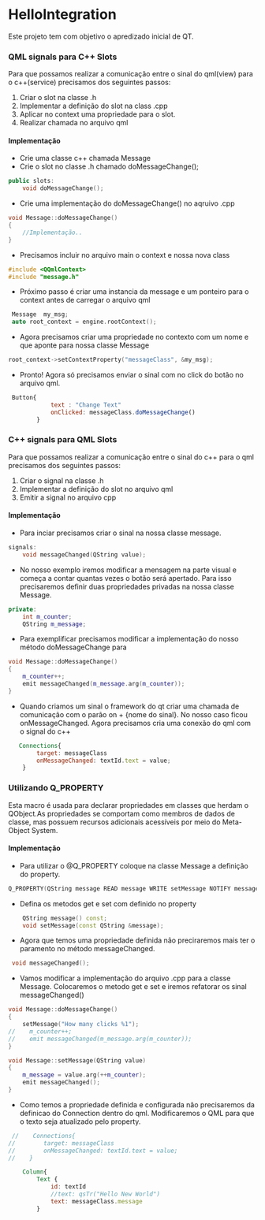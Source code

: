 # HelloIntegration

Este projeto tem com objetivo o apredizado inicial de QT. 


### QML signals para C++ Slots

Para que possamos realizar a comunicação entre o sinal do qml(view) para o c++(service) precisamos dos seguintes passos:

1. Criar o slot na classe .h
2. Implementar a definição do slot na class .cpp
3. Aplicar no context uma propriedade para o slot. 
4. Realizar chamada no arquivo qml

#### Implementação

- Crie uma classe c++ chamada Message
- Crie o slot no classe .h chamado doMessageChange();
```c++
public slots:
    void doMessageChange();   
```
- Crie uma implementação do doMessageChange() no aqruivo .cpp
```c++
void Message::doMessageChange()
{
    //Implementação..
}  
```
- Precisamos incluir no arquivo main o context e nossa nova class
```c++
#include <QQmlContext>
#include "message.h"
```
- Próximo passo é criar uma instancia da message e um ponteiro para o context antes de carregar o arquivo qml
```c++
 Message  my_msg;
 auto root_context = engine.rootContext();
```

- Agora precisamos criar uma propriedade no contexto com um nome e que aponte para nossa classe Message
```c++
root_context->setContextProperty("messageClass", &my_msg);
```

- Pronto! Agora só precisamos enviar o sinal com no click do botão no arquivo qml.

```qml
 Button{
            text : "Change Text" 
            onClicked: messageClass.doMessageChange()
        }
```


### C++ signals para QML Slots

Para que possamos realizar a comunicação entre o sinal do c++ para o qml precisamos dos seguintes passos:

1. Criar o signal na classe .h
2. Implementar a definição do slot no arquivo qml
3. Emitir a signal no arquivo cpp

#### Implementação

- Para inciar precisamos criar o sinal na nossa classe message.

```c++
signals:
    void messageChanged(QString value);
```
- No nosso exemplo iremos modificar a mensagem na parte visual e começa a contar quantas vezes o botão será apertado. Para isso precisaremos definir duas propriedades privadas na nossa classe Message.
```c++
private:
    int m_counter;
    QString m_message;
```
- Para exemplificar precisamos modificar a implementação do nosso método doMessageChange para 
```c++
void Message::doMessageChange()
{
    m_counter++;
    emit messageChanged(m_message.arg(m_counter));
}
```
- Quando criamos um sinal o framework do qt criar uma chamada de comunicação com o parão on + {nome do sinal}. No nosso caso ficou onMessageChanged. Agora precisamos cria uma conexão do qml com o signal do c++

```qml
   Connections{
        target: messageClass
        onMessageChanged: textId.text = value;
    }
```

### Utilizando Q_PROPERTY

Esta macro é usada para declarar propriedades em classes que herdam o QObject.As propriedades se comportam como membros de dados de classe, mas possuem recursos adicionais acessíveis por meio do Meta-Object System.

#### Implementação

- Para utilizar o @Q_PROPERTY coloque na classe Message a definição do property.

```c++
Q_PROPERTY(QString message READ message WRITE setMessage NOTIFY messageChanged)
```

- Defina os metodos get e set com definido no property

```c++
    QString message() const;
    void setMessage(const QString &message);
```

- Agora que temos uma propriedade definida não preciraremos mais ter o paramento no método messageChanged.

```c++
 void messageChanged();
```

- Vamos modificar a implementação do arquivo .cpp para a classe Message. Colocaremos o metodo get e set e iremos refatorar os sinal messageChanged()

```c++
void Message::doMessageChange()
{
    setMessage("How many clicks %1");
//    m_counter++;
//    emit messageChanged(m_message.arg(m_counter));
}

void Message::setMessage(QString value)
{
    m_message = value.arg(++m_counter);
    emit messageChanged();
}
```

- Como temos a propriedade definida e configurada não precisaremos da definicao do Connection dentro do qml. Modificaremos o QML para que o texto seja atualizado pelo property.

```qml
 //    Connections{
//        target: messageClass
//        onMessageChanged: textId.text = value;
//    }

    Column{
        Text {
            id: textId
            //text: qsTr("Hello New World")
            text: messageClass.message
        }
```

